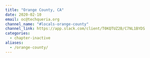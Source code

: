 ```yaml
---
title: "Orange County, CA"
date: 2020-02-10
email: oc@techqueria.org
channel_name: "#locals-orange-county"
channel_link: https://app.slack.com/client/T0KQTUZ2B/C7NL1BYDS
categories:
  - chapter-inactive
aliases:
  - /orange-county/
---
```

